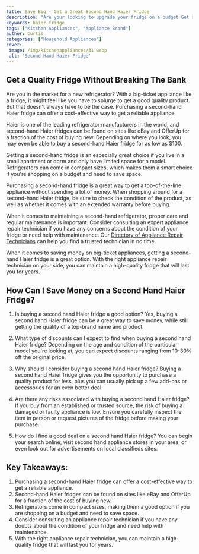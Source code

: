 ```yaml
---
title: Save Big - Get a Great Second Hand Haier Fridge
description: "Are your looking to upgrade your fridge on a budget Get a great deal on a Haier Fridge when you buy second hand Find out how you can save big and get a great fridge for a fraction of the price"
keywords: haier fridge
tags: ["Kitchen Appliances", "Appliance Brand"]
author: Curtis
categories: ["Household Appliances"]
cover: 
 image: /img/kitchenappliances/31.webp
 alt: 'Second Hand Haier Fridge'
---
```

## Get a Quality Fridge Without Breaking The Bank 

Are you in the market for a new refrigerator? With a big-ticket appliance like a fridge, it might feel like you have to splurge to get a good quality product. But that doesn't always have to be the case. Purchasing a second-hand Haier fridge can offer a cost-effective way to get a reliable appliance.

Haier is one of the leading refrigerator manufacturers in the world, and second-hand Haier fridges can be found on sites like eBay and OfferUp for a fraction of the cost of buying new. Depending on where you look, you may even be able to buy a second-hand Haier fridge for as low as $100. 

Getting a second-hand fridge is an especially great choice if you live in a small apartment or dorm and only have limited space for a model. Refrigerators can come in compact sizes, which makes them a smart choice if you're shopping on a budget and need to save space.

Purchasing a second-hand fridge is a great way to get a top-of-the-line appliance without spending a lot of money. When shopping around for a second-hand Haier fridge, be sure to check the condition of the product, as well as whether it comes with an extended warranty before buying.

When it comes to maintaining a second-hand refrigerator, proper care and regular maintenance is important. Consider consulting an expert appliance repair technician if you have any concerns about the condition of your fridge or need help with maintenance. Our [Directory of Appliance Repair Technicians](./pages/appliance-repair-technicians) can help you find a trusted technician in no time. 

When it comes to saving money on big-ticket appliances, getting a second-hand Haier fridge is a great option. With the right appliance repair technician on your side, you can maintain a high-quality fridge that will last you for years.

## How Can I Save Money on a Second Hand Haier Fridge?

1. Is buying a second hand Haier fridge a good option? 
Yes, buying a second hand Haier fridge can be a great way to save money, while still getting the quality of a top-brand name and product.

2. What type of discounts can I expect to find when buying a second hand Haier fridge? 
Depending on the age and condition of the particular model you're looking at, you can expect discounts ranging from 10-30% off the original price.

3. Why should I consider buying a second hand Haier fridge? 
Buying a second hand Haier fridge gives you the opportunity to purchase a quality product for less, plus you can usually pick up a few add-ons or accessories for an even better deal.

4. Are there any risks associated with buying a second hand Haier fridge? 
If you buy from an established or trusted source, the risk of buying a damaged or faulty appliance is low. Ensure you carefully inspect the item in person or request pictures of the fridge before making your purchase.

5. How do I find a good deal on a second hand Haier fridge? 
You can begin your search online, visit second hand appliance stores in your area, or even look out for advertisements on local classifieds sites.

## Key Takeaways: 

1. Purchasing a second-hand Haier fridge can offer a cost-effective way to get a reliable appliance. 
2. Second-hand Haier fridges can be found on sites like eBay and OfferUp for a fraction of the cost of buying new. 
3. Refrigerators come in compact sizes, making them a good option if you are shopping on a budget and need to save space. 
4. Consider consulting an appliance repair technician if you have any doubts about the condition of your fridge and need help with maintenance. 
5. With the right appliance repair technician, you can maintain a high-quality fridge that will last you for years.
